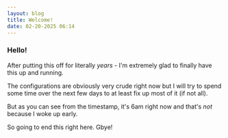 ```yaml
---
layout: blog
title: Welcome!
date: 02-20-2025 06:14
---
```

### Hello!

After putting this off for literally *years* - I'm extremely glad to finally have this up and running.

The configurations are obviously very crude right now but I will try to spend some time over the next few days to at least fix up most of it (if not all).

But as you can see from the timestamp, it's 6am right now and that's *not* because I woke up early.

So going to end this right here. Gbye!
